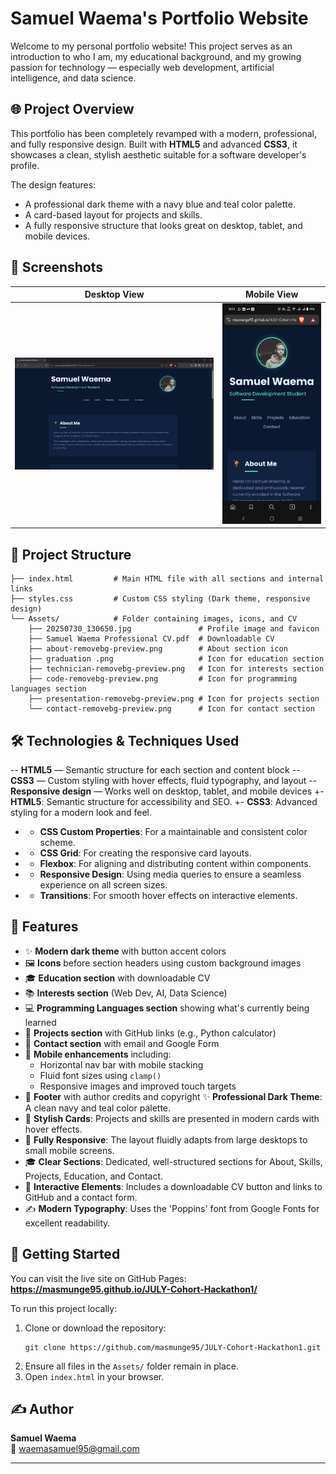 # Samuel Waema's Portfolio Website

Welcome to my personal portfolio website! This project serves as an introduction to who I am, my educational background, and my growing passion for technology — especially web development, artificial intelligence, and data science.


## 🌐 Project Overview

This portfolio has been completely revamped with a modern, professional, and fully responsive design. Built with **HTML5** and advanced **CSS3**, it showcases a clean, stylish aesthetic suitable for a software developer's profile.

The design features:
- A professional dark theme with a navy blue and teal color palette.
- A card-based layout for projects and skills.
- A fully responsive structure that looks great on desktop, tablet, and mobile devices.
 
## 📸 Screenshots
 
| Desktop View | Mobile View |
| :---: | :---: |
| ![Desktop Screenshot](Assets/screenshot-desktop.png) | ![Mobile Screenshot](Assets/screenshot-mobile.jpg) |


## 📁 Project Structure

```
├── index.html         # Main HTML file with all sections and internal links
├── styles.css         # Custom CSS styling (Dark theme, responsive design)
└── Assets/            # Folder containing images, icons, and CV
    ├── 20250730_130650.jpg               # Profile image and favicon
    ├── Samuel Waema Professional CV.pdf  # Downloadable CV
    ├── about-removebg-preview.png        # About section icon
    ├── graduation .png                   # Icon for education section
    ├── technician-removebg-preview.png   # Icon for interests section
    ├── code-removebg-preview.png         # Icon for programming languages section
    ├── presentation-removebg-preview.png # Icon for projects section
    └── contact-removebg-preview.png      # Icon for contact section
```


## 🛠️ Technologies & Techniques Used

-- **HTML5** — Semantic structure for each section and content block
-- **CSS3** — Custom styling with hover effects, fluid typography, and layout
-- **Responsive design** — Works well on desktop, tablet, and mobile devices
+- **HTML5**: Semantic structure for accessibility and SEO.
+- **CSS3**: Advanced styling for a modern look and feel.
+  - **CSS Custom Properties**: For a maintainable and consistent color scheme.
+  - **CSS Grid**: For creating the responsive card layouts.
+  - **Flexbox**: For aligning and distributing content within components.
+  - **Responsive Design**: Using media queries to ensure a seamless experience on all screen sizes.
+  - **Transitions**: For smooth hover effects on interactive elements.

## 📌 Features

- ✨ **Modern dark theme** with button accent colors
- 🖼️ **Icons** before section headers using custom background images
- 🎓 **Education section** with downloadable CV
- 📚 **Interests section** (Web Dev, AI, Data Science)
- 💻 **Programming Languages section** showing what's currently being learned
- 📂 **Projects section** with GitHub links (e.g., Python calculator)
- 📧 **Contact section** with email and Google Form
- 📱 **Mobile enhancements** including:
  - Horizontal nav bar with mobile stacking
  - Fluid font sizes using `clamp()`
  - Responsive images and improved touch targets
- 📜 **Footer** with author credits and copyright
 ✨ **Professional Dark Theme**: A clean navy and teal color palette.
- 📇 **Stylish Cards**: Projects and skills are presented in modern cards with hover effects.
- 📱 **Fully Responsive**: The layout fluidly adapts from large desktops to small mobile screens.
- 🎓 **Clear Sections**: Dedicated, well-structured sections for About, Skills, Projects, Education, and Contact.
- 📂 **Interactive Elements**: Includes a downloadable CV button and links to GitHub and a contact form.
- ✍️ **Modern Typography**: Uses the 'Poppins' font from Google Fonts for excellent readability.


## 🚀 Getting Started

You can visit the live site on GitHub Pages: **https://masmunge95.github.io/JULY-Cohort-Hackathon1/**

To run this project locally:

1. Clone or download the repository:
   ```
   git clone https://github.com/masmunge95/JULY-Cohort-Hackathon1.git
   ```
2. Ensure all files in the `Assets/` folder remain in place.
3. Open `index.html` in your browser.


## ✍️ Author

**Samuel Waema**  
📧 [waemasamuel95@gmail.com](mailto:waemasamuel95@gmail.com)

---
